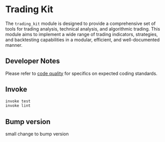 # Trading Kit

The `trading_kit` module is designed to provide a comprehensive set of tools for trading analysis, technical analysis, and algorithmic trading. This module aims to implement a wide range of trading indicators, strategies, and backtesting capabilities in a modular, efficient, and well-documented manner.

## Developer Notes

Please refer to [code quality](/docs/code_quality.md) for specifics on expected coding standards.

## Invoke

```sh
invoke test
invoke lint
```

## Bump version

small change to bump version